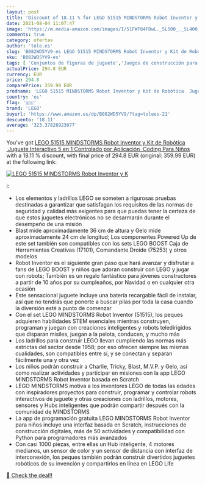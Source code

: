 ```yaml
---
layout: post
title: 'Discount of 18.11 % for LEGO 51515 MINDSTORMS Robot Inventor y K'
date: 2021-08-04 11:07:47
image: 'https://m.media-amazon.com/images/I/51FWF84FDwL._SL500_._SL400_.jpg'
comments: true
category: ofertas
author: 'tole.es'
slug: 'B082WD5YV9-es LEGO 51515 MINDSTORMS Robot Inventor y Kit de Robótica...'
sku: 'B082WD5YV9-es'
tags: [ 'Conjuntos de figuras de juguete','Juegos de construcción para niños','Juguetes','Juguetes y juegos','Muñecos y figuras','lego', ]
actualPrice: 294.8 EUR
currency: EUR
price: 294.8
comparePrice: 359.99 EUR
prodname: 'LEGO 51515 MINDSTORMS Robot Inventor y Kit de Robótica  Juguete Interactivo 5 en 1 Controlado por Aplicación  Coding Para Niños'
country: 'es'
flag: '🇪🇸'
brand: 'LEGO'
buyurl: 'https://www.amazon.es/dp/B082WD5YV9/?tag=tolees-21'
descuento: '18.11'
average: '323.37826923077'
---
```


You've got [LEGO 51515 MINDSTORMS Robot Inventor y Kit de Robótica  Juguete Interactivo 5 en 1 Controlado por Aplicación  Coding Para Niños](https://www.amazon.es/dp/B082WD5YV9/?tag=tolees-21) with a  18.11 % discount, with final price of 294.8 EUR (original: 359.99 EUR) at the following link:

[![LEGO 51515 MINDSTORMS Robot Inventor y K](https://m.media-amazon.com/images/I/51FWF84FDwL._SL500_._SL400_.jpg)](https://www.amazon.es/dp/B082WD5YV9/?tag=tolees-21)

ℹ️:

- Los elementos y ladrillos LEGO se someten a rigurosas pruebas destinadas a garantizar que satisfagan los requisitos de las normas de seguridad y calidad más exigentes para que puedas tener la certeza de que estos juguetes electrónicos no se desarmarán durante el desempeño de una misión
- Blast mide aproximadamente 36 cm de altura y Gelo mide aproximadamente 24 cm de longitud; Los componentes Powered Up de este set también son compatibles con los sets LEGO BOOST Caja de Herramientas Creativas (17101), Comandante Droide (75253) y otros modelos
- Robot Inventor es el siguiente gran paso que hará avanzar y disfrutar a fans de LEGO BOOST y niños que adoran construir con LEGO y jugar con robots; También es un regalo fantástico para jóvenes constructores a partir de 10 años por su cumpleaños, por Navidad o en cualquier otra ocasión
- Este sensacional juguete incluye una batería recargable fácil de instalar, así que no tendrás que ponerte a buscar pilas por toda la casa cuando la diversión esté a punto de comenzar
- Con el set LEGO MINDSTORMS Robot Inventor (51515), los peques adquieren habilidades STEM esenciales mientras construyen, programan y juegan con creaciones inteligentes y robots teledirigidos que disparan misiles, juegan a la pelota, conducen, y mucho más
- Los ladrillos para construir LEGO llevan cumpliendo las normas más estrictas del sector desde 1958; por eso ofrecen siempre las mismas cualidades, son compatibles entre sí, y se conectan y separan fácilmente una y otra vez
- Los niños podrán construir a Charlie, Tricky, Blast, M.V.P. y Gelo, así como realizar actividades y participar en misiones con la app LEGO MINDSTORMS Robot Inventor basada en Scratch
- LEGO MINDSTORMS motiva a los inventores LEGO de todas las edades con inspiradores proyectos para construir, programar y controlar robots interactivos de juguete y otras creaciones con ladrillos, motores, sensores y Hubs inteligentes que podrán compartir después con la comunidad de MINDSTORMS
- La app de programación gratuita LEGO MINDSTORMS Robot Inventor para niños incluye una interfaz basada en Scratch, instrucciones de construcción digitales, más de 50 actividades y compatibilidad con Python para programadores más avanzados
- Con casi 1000 piezas, entre ellas un Hub inteligente, 4 motores medianos, un sensor de color y un sensor de distancia con interfaz de interconexión, los peques también podrán construir divertidos juguetes robóticos de su invención y compartirlos en línea en LEGO Life

[🛒 Check the deal!!](https://www.amazon.es/dp/B082WD5YV9/?tag=tolees-21)
